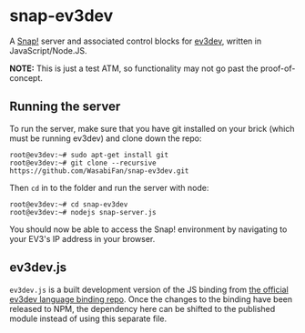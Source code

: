snap-ev3dev
===========
A [Snap!](http://snap.berkeley.edu/) server and associated control blocks for [ev3dev](http://www.ev3dev.org/), written in JavaScript/Node.JS.

**NOTE:** This is just a test ATM, so functionality may not go past the proof-of-concept.

Running the server
---
To run the server, make sure that you have git installed on your brick (which must be running ev3dev) and clone down the repo:
```
root@ev3dev:~# sudo apt-get install git
root@ev3dev:~# git clone --recursive https://github.com/WasabiFan/snap-ev3dev.git
```
Then `cd` in to the folder and run the server with node:
```
root@ev3dev:~# cd snap-ev3dev
root@ev3dev:~# nodejs snap-server.js
```
You should now be able to access the Snap! environment by navigating to your EV3's IP address in your browser.

ev3dev.js
---
`ev3dev.js` is a built development version of the JS binding from [the official ev3dev language binding repo](https://github.com/ev3dev/ev3dev-lang/). Once the changes to the binding have been released to NPM, the dependency here can be shifted to the published module instead of using this separate file.